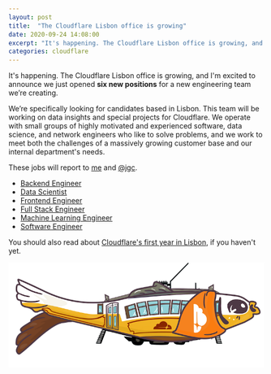 ```yaml
---
layout: post
title:  "The Cloudflare Lisbon office is growing"
date: 2020-09-24 14:08:00
excerpt: "It's happening. The Cloudflare Lisbon office is growing, and I'm excited to announce we just opened six new positions for a new engineering team we’re creating."
categories: cloudflare
---
```


It's happening. The Cloudflare Lisbon office is growing, and I'm excited to announce we just opened **six new positions** for a new engineering team we’re creating.

We’re specifically looking for candidates based in Lisbon. This team will be working on data insights and special projects for Cloudflare. We operate with small groups of highly motivated and experienced software, data science, and network engineers who like to solve problems, and we work to meet both the challenges of a massively growing customer base and our internal department's needs.

These jobs will report to [me][9] and [@jgc][8].

- [Backend Engineer][1]
- [Data Scientist][2]
- [Frontend Engineer][3]
- [Full Stack Engineer][4]
- [Machine Learning Engineer][5]
- [Software Engineer][6]

You should also read about [Cloudflare's first year in Lisbon][7], if you haven't yet.

![](/assets/cloudflare-sardine.png?raw=true)

[1]: https://boards.greenhouse.io/cloudflare/jobs/2343987?gh_jid=2343987
[2]: https://boards.greenhouse.io/cloudflare/jobs/2343997?gh_jid=2343997
[3]: https://boards.greenhouse.io/cloudflare/jobs/2343334?gh_jid=2343334
[4]: https://boards.greenhouse.io/cloudflare/jobs/2343973?gh_jid=2343973
[5]: https://boards.greenhouse.io/cloudflare/jobs/2344010?gh_jid=2344010
[6]: https://boards.greenhouse.io/cloudflare/jobs/2343249?gh_jid=2343249
[7]: https://blog.cloudflare.com/cloudflares-first-year-in-lisbon/
[8]: https://twitter.com/jgrahamc
[9]: https://twitter.com/celso
